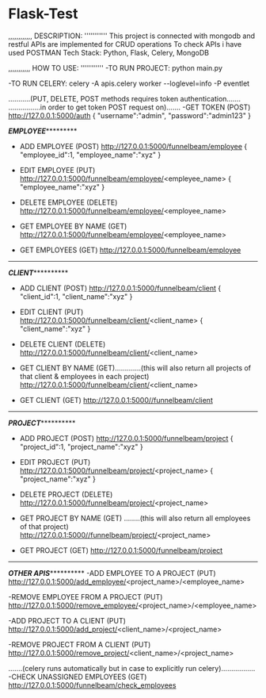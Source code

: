 # Flask-Test
,,,,,,,,,,,,
DESCRIPTION:
'''''''''''
This project is connected with mongodb and restful APIs are implemented for CRUD operations
To check APIs i have used POSTMAN
Tech Stack: Python, Flask, Celery, MongoDB

,,,,,,,,,,,
HOW TO USE:
'''''''''''
-TO RUN PROJECT:
	python main.py
	
-TO RUN CELERY:
	celery -A apis.celery worker --loglevel=info -P eventlet


...........(PUT, DELETE, POST methods requires token authentication.......
................in order to get token POST request on).......
-GET TOKEN (POST)
	http://127.0.0.1:5000/auth
	{
	   "username":"admin",
	   "password":"admin123"
	} 

*******************EMPLOYEE****************************
- ADD EMPLOYEE (POST)
	http://127.0.0.1:5000/funnelbeam/employee
	{
	   "employee_id":1,
	   "employee_name":"xyz"
	}

- EDIT EMPLOYEE (PUT)
	http://127.0.0.1:5000/funnelbeam/employee/<empleyee_name>
	{
	   "employee_name":"xyz"
	}

- DELETE EMPLOYEE (DELETE)
	http://127.0.0.1:5000/funnelbeam/employee/<employee_name>

- GET EMPLOYEE BY NAME (GET)
	http://127.0.0.1:5000/funnelbeam/employee/<employee_name>

- GET EMPLOYEES (GET)
	http://127.0.0.1:5000/funnelbeam/employee
**************************************************************************
*******************CLIENT*****************************
- ADD CLIENT (POST)
	http://127.0.0.1:5000/funnelbeam/client
	{
	   "client_id":1,
	   "client_name":"xyz"
	}

- EDIT CLIENT (PUT)
	http://127.0.0.1:5000/funnelbeam/client/<client_name>
	{
	   "client_name":"xyz"
	}

- DELETE CLIENT (DELETE)
	http://127.0.0.1:5000/funnelbeam/client/<client_name>

- GET CLIENT BY NAME (GET).............(this will also return all projects of that client & employees in each project)
	http://127.0.0.1:5000/funnelbeam/client/<client_name>

- GET CLIENT (GET)
	http://127.0.0.1:5000//funnelbeam/client
**************************************************************************
*******************PROJECT*****************************
- ADD PROJECT (POST)
	http://127.0.0.1:5000/funnelbeam/project
	{
	   "project_id":1,
	   "project_name":"xyz"
	}

- EDIT PROJECT (PUT)
	http://127.0.0.1:5000/funnelbeam/project/<project_name>
	{
	   "project_name":"xyz"
	}

- DELETE PROJECT (DELETE)
	http://127.0.0.1:5000/funnelbeam/project/<project_name>

- GET PROJECT BY NAME (GET) ........(this will also return all employees of that project)
	http://127.0.0.1:5000//funnelbeam/project/<project_name>

- GET PROJECT (GET)
	http://127.0.0.1:5000/funnelbeam/project
**************************************************************************
*******************OTHER APIS*****************************
-ADD EMPLOYEE TO A PROJECT (PUT)
	http://127.0.0.1:5000/add_employee/<project_name>/<employee_name>

-REMOVE EMPLOYEE FROM A PROJECT (PUT)
	http://127.0.0.1:5000/remove_employee/<project_name>/<employee_name>

-ADD PROJECT TO A CLIENT (PUT)
	http://127.0.0.1:5000/add_project/<client_name>/<project_name>

-REMOVE PROJECT FROM A CLIENT (PUT)
	http://127.0.0.1:5000/remove_project/<client_name>/<project_name>


.......(celery runs automatically but in case to explicitly run celery).................
-CHECK UNASSIGNED EMPLOYEES (GET)
	http://127.0.0.1:5000/funnelbeam/check_employees
	





















